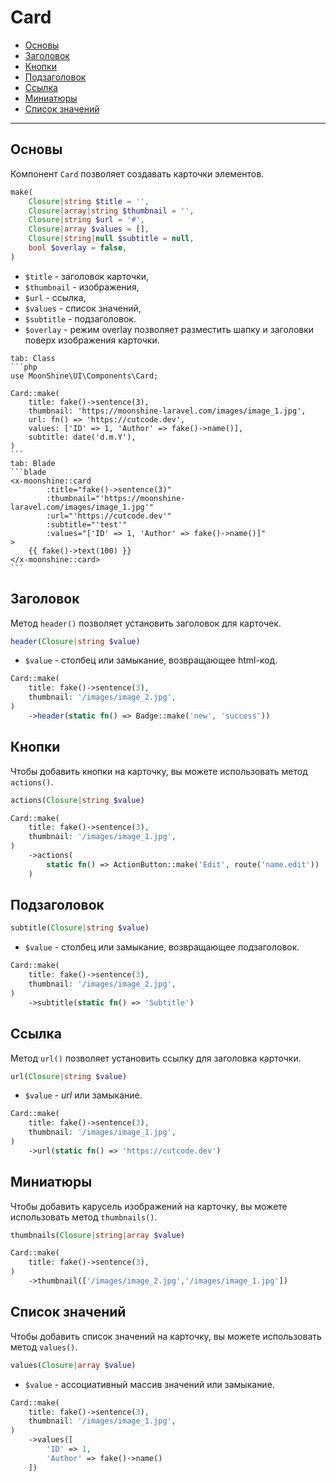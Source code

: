 # Card

- [Основы](#basics)
- [Заголовок](#header)
- [Кнопки](#actions)
- [Подзаголовок](#subtitle)
- [Ссылка](#url)
- [Миниатюры](#thumbnail)
- [Список значений](#values)

---

<a name="basics"></a>
## Основы

Компонент `Card` позволяет создавать карточки элементов.

```php
make(
    Closure|string $title = '',
    Closure|array|string $thumbnail = '',
    Closure|string $url = '#',
    Closure|array $values = [],
    Closure|string|null $subtitle = null,
    bool $overlay = false,
)
```

- `$title` - заголовок карточки,
- `$thumbnail` - изображения,
- `$url` - ссылка,
- `$values` - список значений,
- `$subtitle` - подзаголовок.
- `$overlay` - режим overlay позволяет разместить шапку и заголовки поверх изображения карточки.

~~~tabs
tab: Class
```php
use MoonShine\UI\Components\Card;

Card::make(
    title: fake()->sentence(3),
    thumbnail: 'https://moonshine-laravel.com/images/image_1.jpg',
    url: fn() => 'https://cutcode.dev',
    values: ['ID' => 1, 'Author' => fake()->name()],
    subtitle: date('d.m.Y'),
)
```
tab: Blade
```blade
<x-moonshine::card
        :title="fake()->sentence(3)"
        :thumbnail="'https://moonshine-laravel.com/images/image_1.jpg'"
        :url="'https://cutcode.dev'"
        :subtitle="'test'"
        :values="['ID' => 1, 'Author' => fake()->name()]"
>
    {{ fake()->text(100) }}
</x-moonshine::card>
```
~~~

<a name="header"></a>
## Заголовок

Метод `header()` позволяет установить заголовок для карточек.

```php
header(Closure|string $value)
```

- `$value` - столбец или замыкание, возвращающее html-код.

```php
Card::make(
    title: fake()->sentence(3),
    thumbnail: '/images/image_2.jpg',
)
    ->header(static fn() => Badge::make('new', 'success'))
```

<a name="actions"></a>
## Кнопки

Чтобы добавить кнопки на карточку, вы можете использовать метод `actions()`.

```php
actions(Closure|string $value)
```

```php
Card::make(
    title: fake()->sentence(3),
    thumbnail: '/images/image_1.jpg',
)
    ->actions(
        static fn() => ActionButton::make('Edit', route('name.edit'))
    )
```

<a name="subtitle"></a>
## Подзаголовок

```php
subtitle(Closure|string $value)
```

- `$value` - столбец или замыкание, возвращающее подзаголовок.

```php
Card::make(
    title: fake()->sentence(3),
    thumbnail: '/images/image_2.jpg',
)
    ->subtitle(static fn() => 'Subtitle')
```

<a name="url"></a>
## Ссылка

Метод `url()` позволяет установить ссылку для заголовка карточки.

```php
url(Closure|string $value)
```

- `$value` - *url* или замыкание.

```php
Card::make(
    title: fake()->sentence(3),
    thumbnail: '/images/image_1.jpg',
)
    ->url(static fn() => 'https://cutcode.dev')
```

<a name="thumbnail"></a>
## Миниатюры

Чтобы добавить карусель изображений на карточку, вы можете использовать метод `thumbnails()`.

```php
thumbnails(Closure|string|array $value)
```

```php
Card::make(
    title: fake()->sentence(3),
)
    ->thumbnail(['/images/image_2.jpg','/images/image_1.jpg'])
```

<a name="values"></a>
## Список значений

Чтобы добавить список значений на карточку, вы можете использовать метод `values()`.

```php
values(Closure|array $value)
```

- `$value` - ассоциативный массив значений или замыкание.

```php
Card::make(
    title: fake()->sentence(3),
    thumbnail: '/images/image_1.jpg',
)
    ->values([
        'ID' => 1,
        'Author' => fake()->name()
    ])
```
